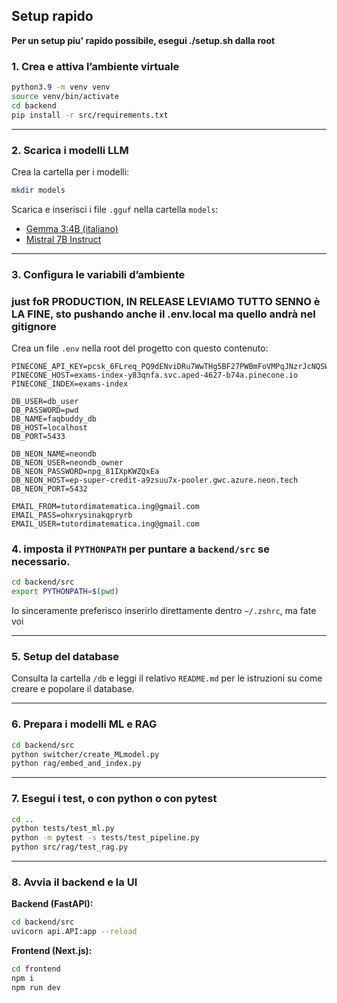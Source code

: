 ## Setup rapido

**Per un setup piu' rapido possibile, esegui ./setup.sh dalla root**

### 1. Crea e attiva l’ambiente virtuale

```sh
python3.9 -m venv venv
source venv/bin/activate
cd backend
pip install -r src/requirements.txt
```

---

### 2. Scarica i modelli LLM

Crea la cartella per i modelli:

```sh
mkdir models
```

Scarica e inserisci i file `.gguf` nella cartella `models`:

- [Gemma 3:4B (italiano)](https://huggingface.co/unsloth/gemma-3-4b-it-GGUF?show_file_info=gemma-3-4b-it-Q4_1.gguf)
- [Mistral 7B Instruct](https://huggingface.co/TheBloke/Mistral-7B-Instruct-v0.2-GGUF?show_file_info=mistral-7b-instruct-v0.2.Q4_K_M.gguf)

---

### 3. Configura le variabili d’ambiente

### just foR PRODUCTION, IN RELEASE LEVIAMO TUTTO SENNO è LA FINE, sto pushando anche il .env.local ma quello andrà nel gitignore
Crea un file `.env` nella root del progetto con questo contenuto:


```env
PINECONE_API_KEY=pcsk_6FLreq_PQ9dENviDRu7WwTHg5BF27PWBmFoVMPqJNzrJcNQSWywSns973idr5vqgTixqF2
PINECONE_HOST=exams-index-y83qnfa.svc.aped-4627-b74a.pinecone.io
PINECONE_INDEX=exams-index

DB_USER=db_user
DB_PASSWORD=pwd
DB_NAME=faqbuddy_db
DB_HOST=localhost
DB_PORT=5433

DB_NEON_NAME=neondb
DB_NEON_USER=neondb_owner
DB_NEON_PASSWORD=npg_81IXpKWZQxEa
DB_NEON_HOST=ep-super-credit-a9zsuu7x-pooler.gwc.azure.neon.tech
DB_NEON_PORT=5432

EMAIL_FROM=tutordimatematica.ing@gmail.com
EMAIL_PASS=ohxrysinakqpryrb
EMAIL_USER=tutordimatematica.ing@gmail.com
```

### 4. imposta il `PYTHONPATH` per puntare a `backend/src` se necessario.
```sh
cd backend/src
export PYTHONPATH=$(pwd)
```
Io sinceramente preferisco inserirlo direttamente dentro `~/.zshrc`, ma fate voi

---

### 5. Setup del database

Consulta la cartella `/db` e leggi il relativo `README.md` per le istruzioni su come creare e popolare il database.

---

### 6. Prepara i modelli ML e RAG

```sh
cd backend/src
python switcher/create_MLmodel.py
python rag/embed_and_index.py
```

---

### 7. Esegui i test, o con python o con pytest

```sh
cd ..
python tests/test_ml.py
python -m pytest -s tests/test_pipeline.py
python src/rag/test_rag.py
```

---

### 8. Avvia il backend e la UI

**Backend (FastAPI):**
```sh
cd backend/src
uvicorn api.API:app --reload
```

**Frontend (Next.js):**
```sh
cd frontend
npm i
npm run dev
```
